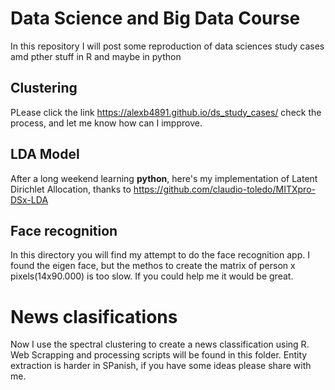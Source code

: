 # Data Science and Big Data Course 

In this repository I will post some reproduction of data sciences study cases amd pther stuff in R and maybe in python

## Clustering

PLease click the link https://alexb4891.github.io/ds_study_cases/ check the process, and let me know how can I impprove. 

## LDA Model

After a long weekend learning __python__, here's my implementation of Latent Dirichlet Allocation, thanks to https://github.com/claudio-toledo/MITXpro-DSx-LDA 

## Face recognition

In this directory you will find my attempt to do the face recognition app. I found the eigen face, but the methos to create the matrix of person x pixels(14x90.000) is too slow. If you could help me it would be great. 

# News clasifications

Now I use the spectral clustering to create a news classification using R. Web Scrapping and processing scripts will be found in this folder. Entity extraction is harder in SPanish, if you have some ideas please share with me. 


